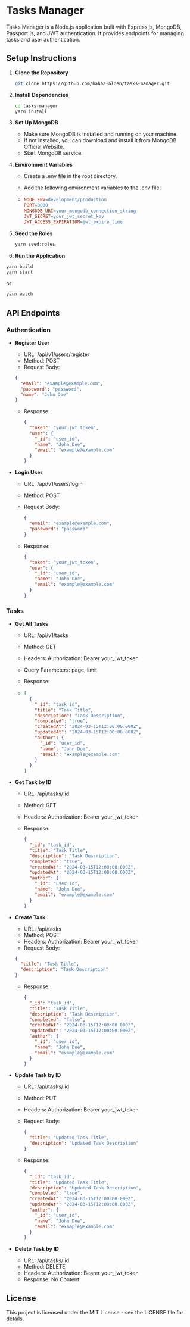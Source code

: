# Tasks Manager

Tasks Manager is a Node.js application built with Express.js, MongoDB, Passport.js, and JWT authentication. It provides endpoints for managing tasks and user authentication.

## Setup Instructions

1. **Clone the Repository**

   ```bash
   git clone https://github.com/bahaa-alden/tasks-manager.git
   ```

2. **Install Dependencies**

   ```bash
   cd tasks-manager
   yarn install
   ```

3. **Set Up MongoDB**

   - Make sure MongoDB is installed and running on your machine.
   - If not installed, you can download and install it from MongoDB Official Website.
   - Start MongoDB service.

4. **Environment Variables**

   - Create a .env file in the root directory.
   - Add the following environment variables to the .env file:

   - ```makefile
     NODE_ENV=development/production
     PORT=3000
     MONGODB_URI=your_mongodb_connection_string
     JWT_SECRET=your_jwt_secret_key
     JWT_ACCESS_EXPIRATION=jwt_expire_time
     ```

5. **Seed the Roles**

   ```bash
   yarn seed:roles
   ```

6. **Run the Application**

```bash
yarn build
yarn start
```
or
```bash
yarn watch
```

## API Endpoints

### Authentication

- **Register User**

  - URL: /api/v1/users/register
  - Method: POST
  - Request Body:

  ```json
  {
    "email": "example@example.com",
    "password": "password",
    "name": "John Doe"
  }
  ```

  - Response:

    ```json
    {
      "token": "your_jwt_token",
      "user": {
        "_id": "user_id",
        "name": "John Doe",
        "email": "example@example.com"
      }
    }
    ```

- **Login User**

  - URL: /api/v1/users/login
  - Method: POST
  - Request Body:

    ```json
    {
      "email": "example@example.com",
      "password": "password"
    }
    ```

  - Response:

    ```json
    {
      "token": "your_jwt_token",
      "user": {
        "_id": "user_id",
        "name": "John Doe",
        "email": "example@example.com"
      }
    }
    ```

### Tasks

- **Get All Tasks**

  - URL: /api/v1/tasks
  - Method: GET
  - Headers: Authorization: Bearer your_jwt_token
  - Query Parameters: page, limit
  - Response:

  - ```json
    [
      {
        "_id": "task_id",
        "title": "Task Title",
        "description": "Task Description",
        "completed": "true",
        "createdAt": "2024-03-15T12:00:00.000Z",
        "updatedAt": "2024-03-15T12:00:00.000Z",
        "author": {
          "_id": "user_id",
          "name": "John Doe",
          "email": "example@example.com"
        }
      }
    ]
    ```

- **Get Task by ID**

  - URL: /api/tasks/:id
  - Method: GET
  - Headers: Authorization: Bearer your_jwt_token
  - Response:

    ```json
    {
      "_id": "task_id",
      "title": "Task Title",
      "description": "Task Description",
      "completed": "true",
      "createdAt": "2024-03-15T12:00:00.000Z",
      "updatedAt": "2024-03-15T12:00:00.000Z",
      "author": {
        "_id": "user_id",
        "name": "John Doe",
        "email": "example@example.com"
      }
    }
    ```

- **Create Task**

  - URL: /api/tasks
  - Method: POST
  - Headers: Authorization: Bearer your_jwt_token
  - Request Body:

  ```json
  {
    "title": "Task Title",
    "description": "Task Description"
  }
  ```

  - Response:

    ```json
    {
      "_id": "task_id",
      "title": "Task Title",
      "description": "Task Description",
      "completed": "false",
      "createdAt": "2024-03-15T12:00:00.000Z",
      "updatedAt": "2024-03-15T12:00:00.000Z",
      "author": {
        "_id": "user_id",
        "name": "John Doe",
        "email": "example@example.com"
      }
    }
    ```

- **Update Task by ID**

  - URL: /api/tasks/:id
  - Method: PUT
  - Headers: Authorization: Bearer your_jwt_token
  - Request Body:

    ```json
    {
      "title": "Updated Task Title",
      "description": "Updated Task Description"
    }
    ```

  - Response:

    ```json
    {
      "_id": "task_id",
      "title": "Updated Task Title",
      "description": "Updated Task Description",
      "completed": "true",
      "createdAt": "2024-03-15T12:00:00.000Z",
      "updatedAt": "2024-03-15T12:00:00.000Z",
      "author": {
        "_id": "user_id",
        "name": "John Doe",
        "email": "example@example.com"
      }
    }
    ```

- **Delete Task by ID**
  - URL: /api/tasks/:id
  - Method: DELETE
  - Headers: Authorization: Bearer your_jwt_token
  - Response: No Content

## License

This project is licensed under the MIT License - see the LICENSE file for details.
